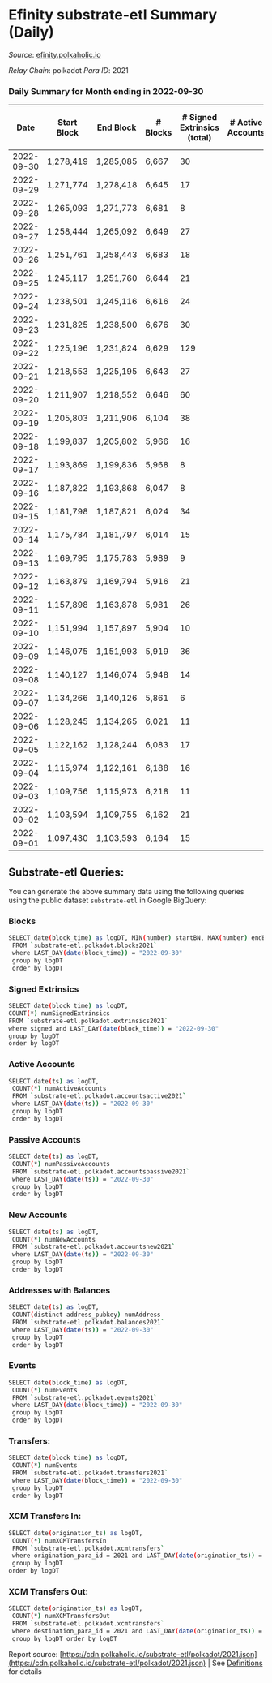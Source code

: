 # Efinity substrate-etl Summary (Daily)

_Source_: [efinity.polkaholic.io](https://efinity.polkaholic.io)

*Relay Chain*: polkadot
*Para ID*: 2021



### Daily Summary for Month ending in 2022-09-30


| Date | Start Block | End Block | # Blocks | # Signed Extrinsics (total) | # Active Accounts | # Passive | # New | # Addresses with Balances | # Events | # Transfers | # XCM Transfers In | # XCM Transfers Out | Issues | 
| ---- | ----------- | --------- | -------- | --------------------------- | ----------------- | --------- | ----- | ------------------------- | -------- | ----------- | ------------------ | ------------------- | ------ |
| 2022-09-30 | 1,278,419 | 1,285,085 | 6,667 | 30 |  |  |  | 15,571 | 20,127 |   |   |   |  |
| 2022-09-29 | 1,271,774 | 1,278,418 | 6,645 | 17 |  |  |  |  | 20,061 | 1  |   |   |  |
| 2022-09-28 | 1,265,093 | 1,271,773 | 6,681 | 8 |  |  |  |  | 20,100 | 2  |   |   |  |
| 2022-09-27 | 1,258,444 | 1,265,092 | 6,649 | 27 |  |  |  |  | 20,118 |   |   |   |  |
| 2022-09-26 | 1,251,761 | 1,258,443 | 6,683 | 18 |  |  |  |  | 20,170 | 4  |   |   |  |
| 2022-09-25 | 1,245,117 | 1,251,760 | 6,644 | 21 |  |  |  |  | 20,081 | 1  |   |   |  |
| 2022-09-24 | 1,238,501 | 1,245,116 | 6,616 | 24 |  |  |  |  | 20,018 | 4 ($13.18) |   |   |  |
| 2022-09-23 | 1,231,825 | 1,238,500 | 6,676 | 30 |  |  |  |  | 20,220 | 1 ($1.18) |   |   |  |
| 2022-09-22 | 1,225,196 | 1,231,824 | 6,629 | 129 |  |  |  |  | 20,991 | 2 ($93.69) |   |   |  |
| 2022-09-21 | 1,218,553 | 1,225,195 | 6,643 | 27 |  |  |  |  | 20,101 | 2 ($5.93) |   |   |  |
| 2022-09-20 | 1,211,907 | 1,218,552 | 6,646 | 60 |  |  |  |  | 20,298 | 5 ($136.67) |   |   |  |
| 2022-09-19 | 1,205,803 | 1,211,906 | 6,104 | 38 |  |  |  | 15,562 | 18,477 | 4 ($950.10) |   |   |  |
| 2022-09-18 | 1,199,837 | 1,205,802 | 5,966 | 16 |  |  |  | 15,560 | 17,993 | 4 ($339.00) |   |   |  |
| 2022-09-17 | 1,193,869 | 1,199,836 | 5,968 | 8 |  |  |  | 15,558 | 17,956 |   |   |   |  |
| 2022-09-16 | 1,187,822 | 1,193,868 | 6,047 | 8 |  |  |  | 15,558 | 18,192 | 1 ($1.37) |   |   |  |
| 2022-09-15 | 1,181,798 | 1,187,821 | 6,024 | 34 |  |  |  | 15,557 | 18,265 | 3 ($5.11) |   |   |  |
| 2022-09-14 | 1,175,784 | 1,181,797 | 6,014 | 15 |  |  |  | 15,555 | 18,142 | 9 ($27.54) |   |   |  |
| 2022-09-13 | 1,169,795 | 1,175,783 | 5,989 | 9 |  |  |  | 15,554 | 18,025 | 2 ($0.45) |   |   |  |
| 2022-09-12 | 1,163,879 | 1,169,794 | 5,916 | 21 |  |  |  |  | 17,856 | 1 ($3.10) |   |   |  |
| 2022-09-11 | 1,157,898 | 1,163,878 | 5,981 | 26 |  |  |  |  | 18,062 | 3 ($84.27) |   |   |  |
| 2022-09-10 | 1,151,994 | 1,157,897 | 5,904 | 10 |  |  |  |  | 17,772 |   |   |   |  |
| 2022-09-09 | 1,146,075 | 1,151,993 | 5,919 | 36 |  |  |  |  | 17,945 | 29 ($3.21) |   |   |  |
| 2022-09-08 | 1,140,127 | 1,146,074 | 5,948 | 14 |  |  |  | 15,552 | 17,918 | 3 ($0.91) |   |   |  |
| 2022-09-07 | 1,134,266 | 1,140,126 | 5,861 | 6 |  |  |  | 15,551 | 17,626 |   |   |   |  |
| 2022-09-06 | 1,128,245 | 1,134,265 | 6,021 | 11 |  |  |  | 15,551 | 18,123 |   |   |   |  |
| 2022-09-05 | 1,122,162 | 1,128,244 | 6,083 | 17 |  |  |  | 15,551 | 18,333 | 3 ($2,247.90) |   |   |  |
| 2022-09-04 | 1,115,974 | 1,122,161 | 6,188 | 16 |  |  |  | 15,551 | 18,651 | 3 ($229.34) |   |   |  |
| 2022-09-03 | 1,109,756 | 1,115,973 | 6,218 | 11 |  |  |  | 15,549 | 18,716 |   |   |   |  |
| 2022-09-02 | 1,103,594 | 1,109,755 | 6,162 | 21 |  |  |  | 15,549 | 18,578 |   |   |   |  |
| 2022-09-01 | 1,097,430 | 1,103,593 | 6,164 | 15 |  |  |  | 15,549 | 18,566 | 1 ($1.81) |   |   |  |

## Substrate-etl Queries:
You can generate the above summary data using the following queries using the public dataset `substrate-etl` in Google BigQuery:

### Blocks
```bash
SELECT date(block_time) as logDT, MIN(number) startBN, MAX(number) endBN, COUNT(*) numBlocks 
 FROM `substrate-etl.polkadot.blocks2021`  
 where LAST_DAY(date(block_time)) = "2022-09-30" 
 group by logDT 
 order by logDT
```

### Signed Extrinsics
```bash
SELECT date(block_time) as logDT, 
COUNT(*) numSignedExtrinsics 
FROM `substrate-etl.polkadot.extrinsics2021`  
where signed and LAST_DAY(date(block_time)) = "2022-09-30" 
group by logDT 
order by logDT
```

### Active Accounts
```bash
SELECT date(ts) as logDT, 
 COUNT(*) numActiveAccounts 
 FROM `substrate-etl.polkadot.accountsactive2021` 
 where LAST_DAY(date(ts)) = "2022-09-30" 
 group by logDT 
 order by logDT
```

### Passive Accounts
```bash
SELECT date(ts) as logDT, 
 COUNT(*) numPassiveAccounts 
 FROM `substrate-etl.polkadot.accountspassive2021` 
 where LAST_DAY(date(ts)) = "2022-09-30" 
 group by logDT 
 order by logDT
```

### New Accounts
```bash
SELECT date(ts) as logDT, 
 COUNT(*) numNewAccounts 
 FROM `substrate-etl.polkadot.accountsnew2021` 
 where LAST_DAY(date(ts)) = "2022-09-30" 
 group by logDT
 order by logDT
```

### Addresses with Balances
```bash
SELECT date(ts) as logDT,
 COUNT(distinct address_pubkey) numAddress 
 FROM `substrate-etl.polkadot.balances2021` 
 where LAST_DAY(date(ts)) = "2022-09-30" 
 group by logDT 
 order by logDT
```

### Events
```bash
SELECT date(block_time) as logDT, 
 COUNT(*) numEvents 
 FROM `substrate-etl.polkadot.events2021` 
 where LAST_DAY(date(block_time)) = "2022-09-30" 
 group by logDT 
 order by logDT
```

### Transfers:
```bash
SELECT date(block_time) as logDT, 
 COUNT(*) numEvents 
 FROM `substrate-etl.polkadot.transfers2021` 
 where LAST_DAY(date(block_time)) = "2022-09-30" 
 group by logDT 
 order by logDT
```

### XCM Transfers In:
```bash
SELECT date(origination_ts) as logDT, 
 COUNT(*) numXCMTransfersIn 
 FROM `substrate-etl.polkadot.xcmtransfers` 
 where origination_para_id = 2021 and LAST_DAY(date(origination_ts)) = "2022-09-30" 
 group by logDT 
order by logDT
```

### XCM Transfers Out:
```bash
SELECT date(origination_ts) as logDT, 
 COUNT(*) numXCMTransfersOut 
 FROM `substrate-etl.polkadot.xcmtransfers` 
 where destination_para_id = 2021 and LAST_DAY(date(origination_ts)) = "2022-09-30" 
 group by logDT order by logDT
```


Report source: [https://cdn.polkaholic.io/substrate-etl/polkadot/2021.json](https://cdn.polkaholic.io/substrate-etl/polkadot/2021.json) | See [Definitions](/DEFINITIONS.md) for details
